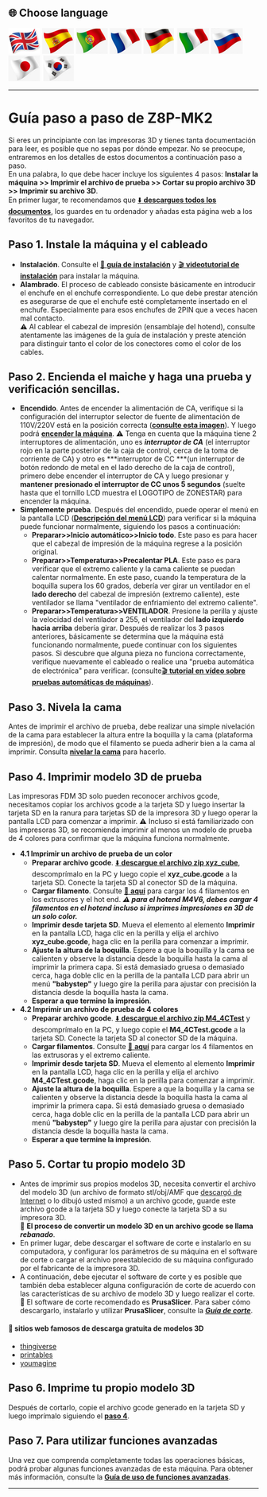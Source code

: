 ## <a id="choose-language">:globe_with_meridians: Choose language </a>
[![](./lanpic/EN.png)](https://github.com/ZONESTAR3D/Z8P/blob/main/Z8P-MK2/step_by_step.md)
[![](./lanpic/ES.png)](https://github.com/ZONESTAR3D/Z8P/blob/main/Z8P-MK2/step_by_step-es.md)
[![](./lanpic/PT.png)](https://github.com/ZONESTAR3D/Z8P/blob/main/Z8P-MK2/step_by_step-pt.md)
[![](./lanpic/FR.png)](https://github.com/ZONESTAR3D/Z8P/blob/main/Z8P-MK2/rstep_by_stepeadme-fr.md)
[![](./lanpic/DE.png)](https://github.com/ZONESTAR3D/Z8P/blob/main/Z8P-MK2/step_by_step-de.md)
[![](./lanpic/IT.png)](https://github.com/ZONESTAR3D/Z8P/blob/main/Z8P-MK2/step_by_step-it.md)
[![](./lanpic/RU.png)](https://github.com/ZONESTAR3D/Z8P/blob/main/Z8P-MK2/step_by_step-ru.md)
[![](./lanpic/JP.png)](https://github.com/ZONESTAR3D/Z8P/blob/main/Z8P-MK2/step_by_step-jp.md)
[![](./lanpic/KR.png)](https://github.com/ZONESTAR3D/Z8P/blob/main/Z8P-MK2/step_by_step-kr.md)
<!-- [![](./lanpic/SA.png)](https://github.com/ZONESTAR3D/Z8P/blob/main/Z8P-MK2/step_by_step-ar.md) -->

------
# Guía paso a paso de Z8P-MK2 
Si eres un principiante con las impresoras 3D y tienes tanta documentación para leer, es posible que no sepas por dónde empezar. No se preocupe, entraremos en los detalles de estos documentos a continuación paso a paso.     
En una palabra, lo que debe hacer incluye los siguientes 4 pasos: **Instalar la máquina >> Imprimir el archivo de prueba >> Cortar su propio archivo 3D >> Imprimir su archivo 3D**.     
En primer lugar, te recomendamos que [:arrow_down: **descargues todos los documentos**][USER_GUIDE], los guardes en tu ordenador y añadas esta página web a los favoritos de tu navegador.
## Paso 1. Instale la máquina y el cableado
- **Instalación**. Consulte el [:book: **guía de instalación**][INSTALLATION_GUIDE] y [:clapper: **videotutorial de instalación**][INSTALL_VIDEO] para instalar la máquina.
- **Alambrado**. El proceso de cableado consiste básicamente en introducir el enchufe en el enchufe correspondiente. Lo que debe prestar atención es asegurarse de que el enchufe esté completamente insertado en el enchufe. Especialmente para esos enchufes de 2PIN que a veces hacen mal contacto.      
:warning: Al cablear el cabezal de impresión (ensamblaje del hotend), consulte atentamente las imágenes de la guía de instalación y preste atención para distinguir tanto el color de los conectores como el color de los cables.
## Paso 2. Encienda el maiche y haga una prueba y verificación sencillas.
- **Encendido**. Antes de encender la alimentación de CA, verifique si la configuración del interruptor selector de fuente de alimentación de 110V/220V está en la posición correcta ([**consulte esta imagen**][IMG_ACSWITCH]). Y luego podrá [**encender la máquina**][POWER_ON]. :warning: Tenga en cuenta que la máquina tiene 2 interruptores de alimentación, uno es ***interruptor de CA*** (el interruptor rojo en la parte posterior de la caja de control, cerca de la toma de corriente de CA) y otro es ***interruptor de CC ***(un interruptor de botón redondo de metal en el lado derecho de la caja de control), primero debe encender el interruptor de CA y luego presionar y **mantener presionado el interruptor de CC unos 5 segundos** (suelte hasta que el tornillo LCD muestra el LOGOTIPO de ZONESTAR) para encender la máquina.
- **Simplemente prueba**. Después del encendido, puede operar el menú en la pantalla LCD ([**Descripción del menú LCD**][LCD_MENU]) para verificar si la máquina puede funcionar normalmente, siguiendo los pasos a continuación:
   - **Preparar>>Inicio automático>>Inicio todo**. Este paso es para hacer que el cabezal de impresión de la máquina regrese a la posición original.
   - **Preparar>>Temperatura>>Precalentar PLA**. Este paso es para verificar que el extremo caliente y la cama caliente se puedan calentar normalmente. En este paso, cuando la temperatura de la boquilla supera los 60 grados, debería ver girar un ventilador en el **lado derecho** del cabezal de impresión (extremo caliente), este ventilador se llama "ventilador de enfriamiento del extremo caliente".
   - **Preparar>>Temperatura>>VENTILADOR**. Presione la perilla y ajuste la velocidad del ventilador a 255, el ventilador del **lado izquierdo hacia arriba** debería girar.
     Después de realizar los 3 pasos anteriores, básicamente se determina que la máquina está funcionando normalmente, puede continuar con los siguientes pasos. Si descubre que alguna pieza no funciona correctamente, verifique nuevamente el cableado o realice una "prueba automática de electrónica" para verificar. (consulte[:clapper: **tutorial en vídeo sobre pruebas automáticas de máquinas**][AUTOTEST_VIDEO]).
## Paso 3. Nivela la cama
Antes de imprimir el archivo de prueba, debe realizar una simple nivelación de la cama para establecer la altura entre la boquilla y la cama (plataforma de impresión), de modo que el filamento se pueda adherir bien a la cama al imprimir. Consulta [**nivelar la cama**][LEVEL_BED] para hacerlo.
## Paso 4. Imprimir modelo 3D de prueba
Las impresoras FDM 3D solo pueden reconocer archivos gcode, necesitamos copiar los archivos gcode a la tarjeta SD y luego insertar la tarjeta SD en la ranura para tarjetas SD de la impresora 3D y luego operar la pantalla LCD para comenzar a imprimir.
:warning: Incluso si está familiarizado con las impresoras 3D, se recomienda imprimir al menos un modelo de prueba de 4 colores para confirmar que la máquina funciona normalmente.
- **4.1 Imprimir un archivo de prueba de un color**
   - **Preparar archivo gcode**. [:arrow_down: **descargue el archivo zip xyz_cube**][XYZ_CUBE], descomprímalo en la PC y luego copie el **xyz_cube.gcode** a la tarjeta SD. Conecte la tarjeta SD al conector SD de la máquina.
   - **Cargar filamento**. Consulte [:book: **aquí**][LOAD_FILAMENT] para cargar los 4 filamentos en los extrusores y el hot end.
     ***:warning: para el hotend M4V6, debes cargar 4 filamentos en el hotend incluso si imprimes impresiones en 3D de un solo color.***
   - **Imprimir desde tarjeta SD**. Mueva el elemento al elemento **Imprimir** en la pantalla LCD, haga clic en la perilla y elija el archivo **xyz_cube.gcode**, haga clic en la perilla para comenzar a imprimir.
   - **Ajuste la altura de la boquilla**. Espere a que la boquilla y la cama se calienten y observe la distancia desde la boquilla hasta la cama al imprimir la primera capa. Si está demasiado gruesa o demasiado cerca, haga doble clic en la perilla de la pantalla LCD para abrir un menú **"babystep"** y luego gire la perilla para ajustar con precisión la distancia desde la boquilla hasta la cama.
   - **Esperar a que termine la impresión**.
- **4.2 Imprimir un archivo de prueba de 4 colores**
   - **Preparar archivo gcode**. [:arrow_down: **descargue el archivo zip M4_4CTest**][M4_4CTEST] y descomprímalo en la PC, y luego copie el **M4_4CTest.gcode** a la tarjeta SD. Conecte la tarjeta SD al conector SD de la máquina.
   - **Cargar filamentos**. Consulte [:book: **aquí**][LOAD_FILAMENT] para cargar los 4 filamentos en las extrusoras y el extremo caliente.
   - **Imprimir desde tarjeta SD**. Mueva el elemento al elemento **Imprimir** en la pantalla LCD, haga clic en la perilla y elija el archivo **M4_4CTest.gcode**, haga clic en la perilla para comenzar a imprimir.
   - **Ajuste la altura de la boquilla**. Espere a que la boquilla y la cama se calienten y observe la distancia desde la boquilla hasta la cama al imprimir la primera capa. Si está demasiado gruesa o demasiado cerca, haga doble clic en la perilla de la pantalla LCD para abrir un menú **"babystep"** y luego gire la perilla para ajustar con precisión la distancia desde la boquilla hasta la cama.
   - **Esperar a que termine la impresión**.
## Paso 5. Cortar tu propio modelo 3D
- Antes de imprimir sus propios modelos 3D, necesita convertir el archivo del modelo 3D (un archivo de formato stl/obj/AMF que [descargó de Internet](#download_es) o lo dibujó usted mismo) a un archivo gcode, guarde este archivo gcode a la tarjeta SD y luego conecte la tarjeta SD a su impresora 3D.     
   :pushpin: **El proceso de convertir un modelo 3D en un archivo gcode se llama *rebanado***.
- En primer lugar, debe descargar el software de corte e instalarlo en su computadora, y configurar los parámetros de su máquina en el software de corte o cargar el archivo preestablecido de su máquina configurado por el fabricante de la impresora 3D.
- A continuación, debe ejecutar el software de corte y es posible que también deba establecer alguna configuración de corte de acuerdo con las características de su archivo de modelo 3D y luego realizar el corte.     
   :pushpin: El software de corte recomendado es **PrusaSlicer**. Para saber cómo descargarlo, instalarlo y utilizar **PrusaSlicer**, consulte la [***Guía de corte***][SLICING_GUIDE].
#### <a id="download_es"> :page_with_curl: sitios web famosos de descarga gratuita de modelos 3D </a>
  - [thingiverse](https://www.thingiverse.com/)  
  - [printables](https://www.printables.com/)  
  - [youmagine](https://www.youmagine.com/)   
## Paso 6. Imprime tu propio modelo 3D
Después de cortarlo, copie el archivo gcode generado en la tarjeta SD y luego imprímalo siguiendo el [**paso 4**](#paso-4-imprimir-modelo-3d-de-prueba).
## Paso 7. Para utilizar funciones avanzadas
Una vez que comprenda completamente todas las operaciones básicas, podrá probar algunas funciones avanzadas de esta máquina.
Para obtener más información, consulte la [**Guía de uso de funciones avanzadas**][ADVANCE_FEATURES].

-----
[USER_GUIDE]: https://downgit.github.io/#/home?url=https://github.com/ZONESTAR3D/Z8P/tree/main/Z8P-MK2
[INSTALLATION_GUIDE]: https://github.com/ZONESTAR3D/Z8P/tree/main/Z8P-MK2/1-Installation_Guide/readme.md
[INSTALL_VIDEO]: https://youtu.be/-oieO7U0LCc
[IMG_ACSWITCH]: https://github.com/ZONESTAR3D/Z8P/blob/main/Z8P-MK2/1-Installation_Guide/pic/selectAC.png
[POWER_ON]: https://github.com/ZONESTAR3D/Z8P/tree/main/Z8P-MK2/2-Operation_Guide#power-on
[LCD_MENU]: https://github.com/ZONESTAR3D/Z8P/tree/main/Z8P-MK2/2-Operation_Guide/DWIN_LCD_screen_Menu_Description
[LEVEL_BED]: https://github.com/ZONESTAR3D/Z8P/tree/main/Z8P-MK2/2-Operation_Guide#level-the-bed
[XYZ_CUBE]: https://github.com/ZONESTAR3D/Z8P/tree/main/Z8P-MK2/3-TestGcode/xyz_cube.zip
[LOAD_FILAMENT]: https://github.com/ZONESTAR3D/Z8P/tree/main/Z8P-MK2/2-Operation_Guide#load-filaments
[M4_4CTEST]: https://github.com/ZONESTAR3D/Z8P/tree/main/Z8P-MK2/3-TestGcode/M4_4CTest.zip
[SLICING_GUIDE]: https://github.com/ZONESTAR3D/Z8P/tree/main/Z8P-MK2/4-SlicingGuide/readme.md
[AUTOTEST_VIDEO]: https://youtu.be/iSsuy2ePWw8
[ADVANCE_FEATURES]: https://github.com/ZONESTAR3D/Z8P/tree/main/Z8P-MK2/2-Operation_Guide#advance-features